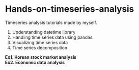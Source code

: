 # Hands-on-timeseries-analysis

Timeseries analysis tutorials made by myself.

1. Understanding datetime library
2. Handling time series data using pandas
3. Visualizing time series data
4. Time series decomposition

**Ex1. Korean stock market analysis**  
**Ex2. Economic data analysis**
